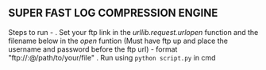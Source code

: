 ## SUPER FAST LOG COMPRESSION ENGINE
Steps to run - 
. Set your ftp link in the _urllib.request.urlopen_ function and the filename below in the _open_ funtion (Must have ftp up and place the username and password before the ftp url) - format "ftp://<username>:<password>@<ftp-address>/path/to/your/file"
. Run using <code>python script.py</code> in cmd